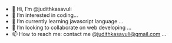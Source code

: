 - 👋 Hi, I’m @judithkasavuli
- 👀 I’m interested in coding...
- 🌱 I’m currently learning javascript language ...
- 💞️ I’m looking to collaborate on web developing ...
- 📫 How to reach me: contact me @judithkasavuli@gmail.com ...

<!---
judithkasavuli/judithkasavuli is a ✨ special ✨ repository because its `README.md` (this file) appears on your GitHub profile.
You can click the Preview link to take a look at your changes.
--->
